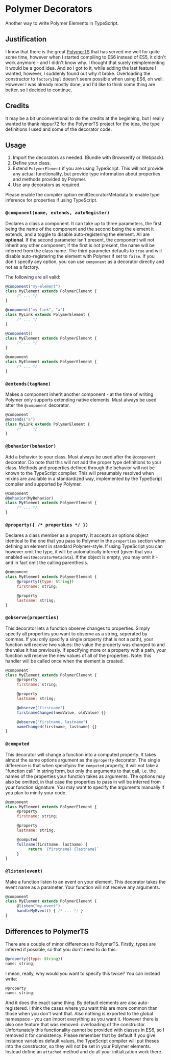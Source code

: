 # Polymer Decorators

Another way to write Polymer Elements in TypeScript.

## Justification

I know that there is the great [PolymerTS](https://github.com/nippur72/PolymerTS) that has served me well for quite some time, however when I started compiling to ES6 instead of ES5, it didn't work anymore - and I didn't know why. I thought that surely reimplementing it would be a good idea. And so I got to it, while adding the last feature I wanted, however, I suddenly found out why it broke. Overloading the constructor to `factoryImpl` doesn't seem possible when using ES6, oh well. However I was already mostly done, and I'd like to think some thing are better, so I decided to continue.

## Credits

It may be a bit unconventional to do the credits at the beginning, but I really wanted to thank nippur72 for the PolymerTS project for the idea, the type definitions I used and some of the decorator code.

## Usage

1. Import the decorators as needed. (Bundle with Browserify or Webpack).
2. Define your class.
3. Extend `PolymerElement` if you are using TypeScript. This will not provide any actual functionality, but provide type information about properties and methods provided by Polymer.
4. Use any decorators as required.

Please enable the compiler option emitDecoratorMetadata to enable type inference for properties if using TypeScript.

### `@component(name, extends, autoRegister)`

Declares a class a component. It can take up to three parameters, the first being the name of the component and the second being the element it extends, and a toggle to disable auto-registering the element. All are **optional**. If the second parameter isn't present, the component will not inherit any other component, if the first is not present, the name will be inferred from the class name. The third parameter defaults to `true` and will disable auto-registering the element with Polymer if set to `false`. If you don't specify any option, you can use `component` as a decorator directly and not as a factory.

The following are all valid:

```javascript
@component("my-element")
class MyElement extends PolymerElement {
     /* ... */
}

@component("my-link", "a")
class MyLink extends PolymerElement {
     /* ... */
}

@component()
class MyElement extends PolymerElement {
     /* ... */
}

@component
class MyElement extends PolymerElement {
     /* ... */
}
```

### `@extends(tagName)`

Makes a component inherit another component - at the time of writing Polymer only supports extending native elements. Must always be used after the `@component` decorator.

```javascript
@component
@extends("a")
class MyLink extends PolymerElement {
     /* ... */
}
```

### `@behavior(behavior)`

Add a behavior to your class. Must always be used after the `@component` decorator. Do note that this will not add the proper type definitions to your class. Methods and properties defined through the behavior will not be known to the TypeScript compiler. This will presumably resolved when mixins are available in a standardized way, implemented by the TypeScript compiler and supported by Polymer.

```javascript
@component
@behavior(MyBehavior)
class MyElement extends PolymerElement {
     /* ... */
}
```

### `@property({ /* properties */ })`

Declares a class member as a property. It accepts an options object identical to the one that you pass to Polymer in the `properties` section when defining an element in standard Polymer-style. If using TypeScript you can however omit the type, it will be automatically inferred (given that you enabled `emitDecoratorMetadata`). If the object is empty, you may omit it - and in fact omit the calling parenthesis.

```javascript
@component
class MyElement extends PolymerElement {
     @property({type: String})
     firstname: string;

     @property
     lastname: string;
}
```

### `@observe(properties)`

This decorator lets a function observe changes to properties. Simply specify all properties you want to observe as a string, seperated by commas. If you only specify a single property (that is not a path), your function will receive two values: the value the property was changed to and the value it has previously. If specifying more or a property with a path, your function will receive the new values of all of the properties. Note: this handler will be called once when the element is created.

```javascript
@component
class MyElement extends PolymerElement {
     @property
     firstname: string;

     @property
     lastname: string;

     @observe("firstname")
     firstnameChanged(newValue, oldValue) {}

     @observe("firstname, lastname")
     nameChanged(firstname, lastname) {}
}
```

### `@computed`

This decorator will change a function into a computed property. It takes almost the same options argument as the `@property` decorator. The single difference is that when specifyinv the `computed` property, it will not take a "function call" in string form, but only the arguments to that call, i.e. the names of the properties your function takes as arguments. The options may also be omitted, in that case the properties to pass in will be inferred from your function signature. You may want to specify the arguments manually if you plan to minify your code.

```javascript
@component
class MyElement extends PolymerElement {
     @property
     firstname: string;

     @property
     lastname: string;

     @computed
     fullname(firstname, lastname) {
          return `{firstname} {lastname}`
     }
}
```

### `@listen(event)`

Make a function listen to an event on your element. This decorator takes the event name as a parameter. Your function will not receive any arguments.

```javascript
@component
class MyElement extends PolymerElement {
     @listen("my-event")
     handleMyEvent() { /* ... */ }
}
```

## Differences to PolymerTS

There are a couple of minor differences to PolymerTS. Firstly, types are inferred if possible, so that you don't need to do this:

```javascript
@property({type: String})
name: string;
```

I mean, really, why would you want to specify this twice? You can instead write:

```javascript
@property
name: string;
```

And it does the exact same thing. By default elements are also auto-registered. I think the cases where you want this are more common than those when you don't want that. Also nothing is exported to the global namespace - you can import everything as you want it. However there is also one feature that was removed: overloading of the constructor. Unfortunately this functionality cannot be provided with classes in ES6, so I removed it for consistency. Please remember that by default if you give instance variables default values, the TypeScript compiler will put theses into the constructor, so they will not be set in your Polymer elements. Instead define an `attached` method and do all your initialization work there.

